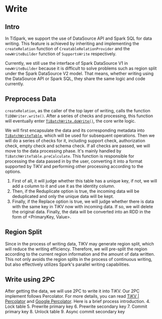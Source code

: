 # Write
## Intro
In TiSpark, we support the use of DataSource API and Spark SQL for data writing. 
This feature is achieved by inheriting and implementing the `createRelation`  function of `CreatableRelationProvider` 
and the `newWriteBuilder` function of `SupportsWrite` respectively.

Currently, we still use the interface of Spark DataSource V1 in `newWriteBuilder` because it is difficult to solve 
problems such as region split under the Spark DataSource V2 model. 
That means, whether writing using the DataSource API or Spark SQL, they share the same logic and code currently.

## Preprocess Data
`createRelation`, as the caller of the top layer of writing, calls the function `TiDBWriter.write()`. 
After a series of checks and processing, this function will eventually enter [`TiBatchWrite.doWrite()`](https://github.com/pingcap/tispark/blob/master/core/src/main/scala/com/pingcap/tispark/write/TiBatchWrite.scala#:~:text=private%20def-,doWrite,-()%3A%20Unit), 
the core write logic.

We will first encapsulate the data and its corresponding metadata into [`TiBatchWriteTable`](https://github.com/pingcap/tispark/blob/master/core/src/main/scala/com/pingcap/tispark/write/TiBatchWriteTable.scala#:~:text=def-,preCalculate,-(startTimeStamp%3A)),
which will be used for subsequent operations.
Then we will do a series of checks for it, including support check, authorization check, empty check and schema check.
If all checks are passed, we will move to the data processing phase. It's mainly handled by `TiBatchWriteTable.preCalculate`. 
This function is responsible for processing the data passed in by the user, converting it into a format supported by TiKV and performing other processing according to the options.
1. First of all, it will judge whether this table has a unique key, if not, we will add a column to it and use it as the identity column.
2. Then, if the Reduplicate option is true, the incoming data will be deduplicated and only the unique data will be kept.
3. Finally, if the Replace option is true, we will judge whether there is data with the same key in TiKV now with incoming data. If so, we will delete the original data.
   Finally, the data will be converted into an RDD in the form of <PrimaryKey, Value>. 
## Region Split
Since in the process of writing data, TIKV may generate region split, which will reduce the writing efficiency. 
Therefore, we will pre-split the region according to the current region information and the amount of data written. 
This not only avoids the region splits in the process of continuous writing, but also effectively utilizes Spark's parallel writing capabilities. 
## Write using 2PC
After getting the data, we will use 2PC to write it into TiKV. Our 2PC implement follows Percolator. For more details, you can read [TiKV | Percolator](https://tikv.org/deep-dive/distributed-transaction/percolator/) 
and [Google Percolator](https://research.google/pubs/pub36726/). Here is a brief process introduction.
4. Lock table
5. Prewrite primary key
6. Prewrite secondary key
7. Commit primary key
8. Unlock table
9. Async commit secondary key


